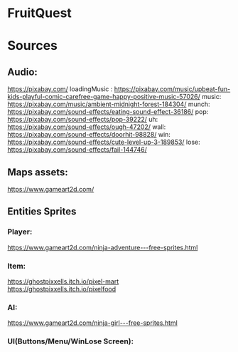 # FruitQuest
# Sources

## Audio:
https://pixabay.com/
loadingMusic : https://pixabay.com/music/upbeat-fun-kids-playful-comic-carefree-game-happy-positive-music-57026/
music: https://pixabay.com/music/ambient-midnight-forest-184304/
munch: https://pixabay.com/sound-effects/eating-sound-effect-36186/
pop: https://pixabay.com/sound-effects/pop-39222/
uh: https://pixabay.com/sound-effects/ough-47202/
wall: https://pixabay.com/sound-effects/doorhit-98828/
win: https://pixabay.com/sound-effects/cute-level-up-3-189853/
lose: https://pixabay.com/sound-effects/fail-144746/
## Maps assets:
https://www.gameart2d.com/

## Entities Sprites
### Player:
https://www.gameart2d.com/ninja-adventure---free-sprites.html
### Item: 
https://ghostpixxells.itch.io/pixel-mart  
https://ghostpixxells.itch.io/pixelfood
### AI:
https://www.gameart2d.com/ninja-girl---free-sprites.html
### UI(Buttons/Menu/WinLose Screen):


